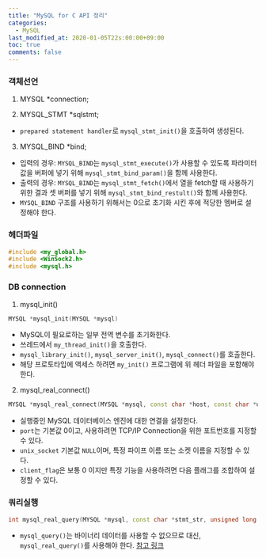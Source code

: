```yaml
---
title: "MySQL for C API 정리"
categories:
  - MySQL
last_modified_at: 2020-01-05T22s:00:00+09:00
toc: true
comments: false
---
```


### 객체선언
1. MYSQL &#42;connection;

2. MYSQL_STMT &#42;sqlstmt;    
* `prepared statement handler`로 `mysql_stmt_init()`을 호출하여 생성된다.

3. MYSQL_BIND &#42;bind;       
* 입력의 경우: `MYSQL_BIND`는 `mysql_stmt_execute()`가 사용할 수 있도록 파라미터 값을 버퍼에 넣기 위해 `mysql_stmt_bind_param()`을 함께 사용한다.
* 출력의 경우: `MYSQL_BIND`는 `mysql_stmt_fetch()`에서 열을 fetch할 때 사용하기 위한 결과 셋 버퍼를 넣기 위해 `mysql_stmt_bind_restult()`와 함께 사용한다.
* `MYSQL_BIND` 구조를 사용하기 위해서는 0으로 초기화 시킨 후에 적당한 멤버로 설정해야 한다.

### 헤더파일

```cpp
#include <my_global.h>
#include <WinSock2.h>
#include <mysql.h>
```
### DB connection
1. mysql_init()
```cpp
MYSQL *mysql_init(MYSQL *mysql)
```
- MySQL이 필요로하는 일부 전역 변수를 초기화한다.
- 쓰레드에서 `my_thread_init()`을 호출한다.
- `mysql_library_init()`, `mysql_server_init()`, `mysql_connect()`를 호출한다.
- 해당 프로토타입에 액세스 하려면 `my_init()` 프로그램에 위 헤더 파일을 포함해야 한다.

2. mysql_real_connect()      
```cpp
MYSQL *mysql_real_connect(MYSQL *mysql, const char *host, const char *user, const char *passwd, const char *db, unsigned int port, const char *unix_socket, unsigned long client_flag)
```
- 실행중인 MySQL 데이터베이스 엔진에 대한 연결을 설정한다.
- `port`는 기본값 0이고, 사용하려면 TCP/IP Connection을 위한 포트번호를 지정할 수 있다.
- `unix_socket` 기본값 `NULL`이며, 특정 파이프 이름 또는 소켓 이름을 지정할 수 있다.
- `client_flag`은 보통 0 이지만 특정 기능을 사용하려면 다음 플래그를 조합하여 설정할 수 있다.


### 쿼리실행
```cpp
int mysql_real_query(MYSQL *mysql, const char *stmt_str, unsigned long length)
```

- `mysql_query()`는 바이너리 데이터를 사용할 수 없으므로 대신, `mysql_real_query()`를 사용해야 한다.
[참고 링크](https://dev.mysql.com/doc/refman/8.0/en/mysql-real-query.html)
